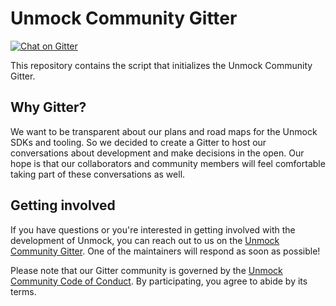 # Unmock Community Gitter

[![Chat on Gitter](https://badges.gitter.im/gitterHQ/gitter.png)](https://gitter.im/unmock/community)

This repository contains the script that initializes the Unmock Community Gitter.

## Why Gitter?

We want to be transparent about our plans and road maps for the Unmock SDKs and tooling. So we decided to create a Gitter to host our conversations about development and make decisions in the open. Our hope is that our collaborators and community members will feel comfortable taking part of these conversations as well.

## Getting involved

If you have questions or you're interested in getting involved with the development of Unmock, you can reach out to us on the [Unmock Community Gitter](https://gitter.im/unmock/community). One of the maintainers will respond as soon as possible! 

Please note that our Gitter community is governed by the [Unmock Community Code of Conduct](https://github.com/unmock/code-of-conduct). By participating, you agree to abide by its terms.

